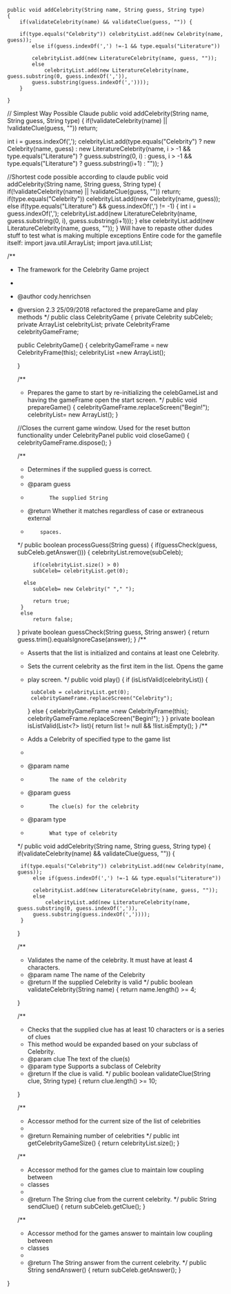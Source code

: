 	public void addCelebrity(String name, String guess, String type)
	{
		if(validateCelebrity(name) && validateClue(guess, "")) {
			
		if(type.equals("Celebrity")) celebrityList.add(new Celebrity(name, guess));
			else if(guess.indexOf(',') !=-1 && type.equals("Literature"))
				
            celebrityList.add(new LiteratureCelebrity(name, guess, ""));
			else
				celebrityList.add(new LiteratureCelebrity(name, guess.substring(0, guess.indexOf(',')), 
            guess.substring(guess.indexOf(','))));
		}
			
	}
 

 // Simplest Way Possible Claude
 public void addCelebrity(String name, String guess, String type) {
   if(!validateCelebrity(name) || !validateClue(guess, "")) return;
   
   int i = guess.indexOf(',');
   celebrityList.add(type.equals("Celebrity") ? 
       new Celebrity(name, guess) : 
       new LiteratureCelebrity(name, 
           i > -1 && type.equals("Literature") ? guess.substring(0, i) : guess, 
           i > -1 && type.equals("Literature") ? guess.substring(i+1) : ""));
}

//Shortest code possible according to claude
public void addCelebrity(String name, String guess, String type) {
   if(!validateCelebrity(name) || !validateClue(guess, "")) return;
   if(type.equals("Celebrity")) celebrityList.add(new Celebrity(name, guess));
   else if(type.equals("Literature") && guess.indexOf(',') != -1) {
       int i = guess.indexOf(',');
       celebrityList.add(new LiteratureCelebrity(name, guess.substring(0, i), guess.substring(i+1)));
   } else celebrityList.add(new LiteratureCelebrity(name, guess, ""));
}
Will have to repaste other dudes stuff to test what is making multiple exceptions
Entire code for the gamefile itself:
import java.util.ArrayList;
import java.util.List;


/**
 * The framework for the Celebrity Game project
 * 
 * @author cody.henrichsen
 * @version 2.3 25/09/2018 refactored the prepareGame and play methods
 */
public class CelebrityGame
{
	private Celebrity subCeleb;
	private ArrayList<Celebrity> celebrityList;
   private CelebrityFrame celebrityGameFrame;
	
	public CelebrityGame()
	{
		celebrityGameFrame = new CelebrityFrame(this);
      celebrityList =new ArrayList<Celebrity>();
	
	}

	/**
	 * Prepares the game to start by re-initializing the celebGameList and having the gameFrame open the start screen.
	 */
	public void prepareGame()
	{
		celebrityGameFrame.replaceScreen("Begin!");
      celebrityList= new ArrayList<Celebrity>();
	}
	
	//Closes the current game window. Used for the reset button functionality under CelebrityPanel
	public void closeGame()
	{
		celebrityGameFrame.dispose();
	}

	/**
	 * Determines if the supplied guess is correct.
	 * 
	 * @param guess
	 *            The supplied String
	 * @return Whether it matches regardless of case or extraneous external
	 *         spaces.
	 */
	public boolean processGuess(String guess)
	{
		if(guessCheck(guess, subCeleb.getAnswer())) {
			celebrityList.remove(subCeleb);
			
			if(celebrityList.size() > 0)
            subCeleb= celebrityList.get(0);
			
         else
            subCeleb= new Celebrity(" "," ");
			
			return true;
		}
		else
			return false;
	}
   private boolean guessCheck(String guess, String answer) {
    return guess.trim().equalsIgnoreCase(answer);
   }
	/**
	 * Asserts that the list is initialized and contains at least one Celebrity.
	 * Sets the current celebrity as the first item in the list. Opens the game
	 * play screen.
	 */
	public void play()
	{
		if (isListValid(celebrityList))  {
			
			subCeleb = celebrityList.get(0);
			celebrityGameFrame.replaceScreen("Celebrity");
		}
		else 
			{
			celebrityGameFrame =new CelebrityFrame(this);
			celebrityGameFrame.replaceScreen("Begin!");
		}
	}
   private boolean isListValid(List<?> list){
    return list != null && !list.isEmpty();
}
	/**
	 * Adds a Celebrity of specified type to the game list
	 * 
	 * @param name
	 *            The name of the celebrity
	 * @param guess
	 *            The clue(s) for the celebrity
	 * @param type
	 *            What type of celebrity
	 */
	public void addCelebrity(String name, String guess, String type)
	{
		if(validateCelebrity(name) && validateClue(guess, "")) {
			
		if(type.equals("Celebrity")) celebrityList.add(new Celebrity(name, guess));
			else if(guess.indexOf(',') !=-1 && type.equals("Literature"))
				
            celebrityList.add(new LiteratureCelebrity(name, guess, ""));
			else
				celebrityList.add(new LiteratureCelebrity(name, guess.substring(0, guess.indexOf(',')), 
            guess.substring(guess.indexOf(','))));
		}
			
	}
	

	/**
	 * Validates the name of the celebrity. It must have at least 4 characters.
	 * @param name The name of the Celebrity
	 * @return If the supplied Celebrity is valid
	 */
	public boolean validateCelebrity(String name)
	{
    return name.length() >= 4;

	}

	/**
	 * Checks that the supplied clue has at least 10 characters or is a series of clues
	 * This method would be expanded based on your subclass of Celebrity.
	 * @param clue The text of the clue(s)
	 * @param type Supports a subclass of Celebrity 
	 * @return If the clue is valid.
	 */
	public boolean validateClue(String clue, String type)
	{
   return clue.length() >= 10;

	}

	/**
	 * Accessor method for the current size of the list of celebrities
	 * 
	 * @return Remaining number of celebrities
	 */
	public int getCelebrityGameSize()
	{
		return celebrityList.size();
	}

	/**
	 * Accessor method for the games clue to maintain low coupling between
	 * classes
	 * 
	 * @return The String clue from the current celebrity.
	 */
	public String sendClue()
	{
		return subCeleb.getClue();
	}

	/**
	 * Accessor method for the games answer to maintain low coupling between
	 * classes
	 * 
	 * @return The String answer from the current celebrity.
	 */
	public String sendAnswer()
	{
	return subCeleb.getAnswer();
	}
	
}













